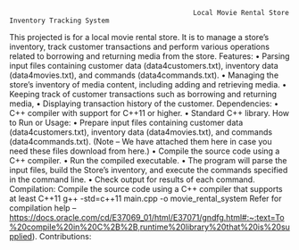                                                   Local Movie Rental Store Inventory Tracking System

This projected is for a local movie rental store. It is to manage a store’s inventory, track customer transactions and perform various operations related to borrowing and returning media from the store.
Features:
•	Parsing input files containing customer data (data4customers.txt), inventory data (data4movies.txt), and commands (data4commands.txt).
•	Managing the store’s inventory of media content, including adding and retrieving media.
•	Keeping track of customer transactions such as borrowing and returning media,
•	Displaying transaction history of the customer.
Dependencies:
•	C++ compiler with support for C++11 or higher.
•	Standard C++ library.
How to Run or Usage:
•	Prepare input files containing customer data (data4customers.txt), inventory data (data4movies.txt), and commands (data4commands.txt).
(Note – We have attached them here in case you need these files download from here.)
•	Compile the source code using a C++ compiler.
•	Run the compiled executable.
•	The program will parse the input files, build the Store’s inventory, and execute the commands specified in the command line.
•	Check output for results of each command.
Compilation:
Compile the source code using a C++ compiler that supports at least C++11
g++ -std=c++11 main.cpp -o movie_rental_system
Refer for compilation help – 
https://docs.oracle.com/cd/E37069_01/html/E37071/gndfg.html#:~:text=To%20compile%20in%20C%2B%2B,runtime%20library%20that%20is%20supplied).
Contributions:




